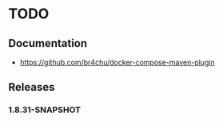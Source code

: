# TODO

## Documentation
* https://github.com/br4chu/docker-compose-maven-plugin

## Releases 

### 1.8.31-SNAPSHOT
